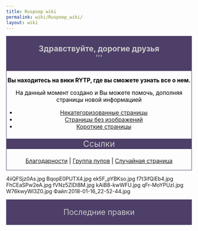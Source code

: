 ```yaml
---
title: Ruspoop wiki
permalink: wiki/Ruspoop_wiki/
layout: wiki
---
```


<mainpage-leftcolumn-start/>

<div style="border:1px solid #4d3f68; background:#4d3f68; text-align:center; font-size:150%; color:#cccccc">

**Здравствуйте, дорогие друзья**  
'''

</div>
<div style="border:1px solid #4d3f68; background:#сссссс; text-align:center; font-size:110%; color:#000000">

**Вы находитесь на вики RYTP, где вы сможете узнать все о нем.**

На данный момент создано [](Служебная:Allpages "wikilink") и Вы можете
помочь, дополняя страницы новой информацией

-   [Некатегоризованные
    страницы](http://ru.ruspoop.wikia.com/wiki/Служебная:UncategorizedPages)
-   [Страницы без
    изображений](http://ru.ruspoop.wikia.com/wiki/Служебная:Withoutimages)
-   [Короткие
    страницы](http://ru.ruspoop.wikia.com/wiki/Служебная:ShortPages)

<div style="border:0px solid #4d3f68; background:#4d3f68; text-align:center; font-size:150%; color:#cccccc">

Ссылки

</div>

[Благодарности](Благодарности "wikilink") \| [Группа
пупов](https://vk.com/russianpoop) \| [Случайная
страница](http://ru.ruspoop.wikia.com/wiki/Служебная:Random)

</div>

4iiQFSjz0As.jpg BqopE0PUTX4.jpg ek5F_pYBKso.jpg f7t3ifQiEb4.jpg
FhCEaSPw2eA.jpg fVNz5ZlDl8M.jpg kAiB8-kwWFU.jpg qFr-MoYPUzI.jpg
W76kwyWl3Z0.jpg Файл:2018-01-16_22-52-44.jpg

<mainpage-endcolumn/> <mainpage-rightcolumn-start/>

<div style="border:1px solid #4d3f68; background:#4d3f68; text-align:center; font-size:150%; color:#cccccc">

Последние правки

</div>

<activityfeed size="15" shortlist="true"></activityfeed>
